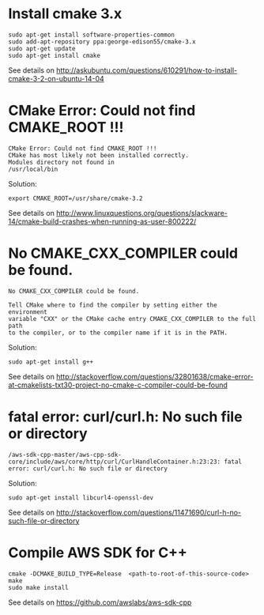 # Install cmake 3.x

    sudo apt-get install software-properties-common
    sudo add-apt-repository ppa:george-edison55/cmake-3.x
    sudo apt-get update
    sudo apt-get install cmake

See details on <http://askubuntu.com/questions/610291/how-to-install-cmake-3-2-on-ubuntu-14-04>

# CMake Error: Could not find CMAKE_ROOT !!!

    CMake Error: Could not find CMAKE_ROOT !!!
    CMake has most likely not been installed correctly.
    Modules directory not found in
    /usr/local/bin

Solution:

    export CMAKE_ROOT=/usr/share/cmake-3.2

See details on <http://www.linuxquestions.org/questions/slackware-14/cmake-build-crashes-when-running-as-user-800222/>

# No CMAKE_CXX_COMPILER could be found.

    No CMAKE_CXX_COMPILER could be found.
    
    Tell CMake where to find the compiler by setting either the environment
    variable "CXX" or the CMake cache entry CMAKE_CXX_COMPILER to the full path
    to the compiler, or to the compiler name if it is in the PATH.

Solution:

    sudo apt-get install g++

See details on <http://stackoverflow.com/questions/32801638/cmake-error-at-cmakelists-txt30-project-no-cmake-c-compiler-could-be-found>

# fatal error: curl/curl.h: No such file or directory

    /aws-sdk-cpp-master/aws-cpp-sdk-core/include/aws/core/http/curl/CurlHandleContainer.h:23:23: fatal error: curl/curl.h: No such file or directory

Solution:

    sudo apt-get install libcurl4-openssl-dev

See details on <http://stackoverflow.com/questions/11471690/curl-h-no-such-file-or-directory>

# Compile AWS SDK for C++

    cmake -DCMAKE_BUILD_TYPE=Release  <path-to-root-of-this-source-code>
    make
    sudo make install

See details on <https://github.com/awslabs/aws-sdk-cpp>